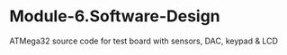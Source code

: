 Module-6.Software-Design
==========================

ATMega32 source code for test board with sensors, DAC, keypad & LCD
